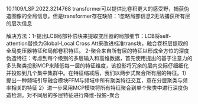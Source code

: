 10.1109/LSP.2022.3214768
transformer可以提供比卷积更大的感受野，捕获伪造图像的全局信息。但是transformer存在缺陷：1忽略局部信息2无法捕获所有层的层次信息

解决方法：1-提出LCB局部补偿块来提取变压器的局部细节：LCB将self-attention替换为Global-Local Cross Att来改进标准trans块，融合卷积层提取的全局变压器特征和局部卷积特征。
2-聚合来自所有层的特征以形成全方位的深度伪造特征：考虑到每个级别的多层输入和高维数据，首先使用提出的基于注意力的多头聚类投影MCP来降低每一层的特征维度，该投影将冗余的层内交际仔细细化并投影到几个集中集群中。在特征缩减后，我们以两步式聚合所有层的特征。1）提出一种频域引导融合模块FFM与频域中所有聚类特征交互，意在分层聚类与频率相关的特征 2）进一步采用MCP模块将所有特征聚合到单个聚类中进行深度伪造检测。对不同层的多层特征进行降维-投影-聚合
 

